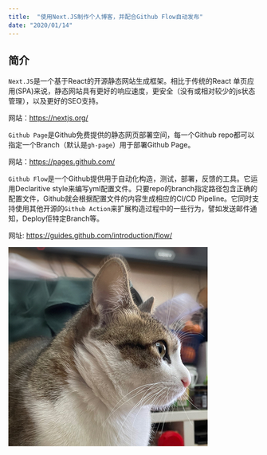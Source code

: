 ```yaml
---
title:  "使用Next.JS制作个人博客，并配合Github Flow自动发布"
date: "2020/01/14"
---
```

## 简介
`Next.JS`是一个基于React的开源静态网站生成框架。相比于传统的React 单页应用(SPA)来说，静态网站具有更好的响应速度，更安全（没有或相对较少的js状态管理），以及更好的SEO支持。

网站：https://nextjs.org/

`Github Page`是Github免费提供的静态网页部署空间，每一个Github repo都可以指定一个Branch（默认是`gh-page`）用于部署Github Page。

网站：https://pages.github.com/


`Github Flow`是一个Github提供用于自动化构造，测试，部署，反馈的工具。它运用Declaritive style来编写yml配置文件。只要repo的branch指定路径包含正确的配置文件，Github就会根据配置文件的内容生成相应的CI/CD Pipeline。它同时支持使用其他开源的`Github Action`来扩展构造过程中的一些行为，譬如发送邮件通知，Deploy佢特定Branch等。

网址: https://guides.github.com/introduction/flow/

![Image of Momo](/images/profile.jpg)